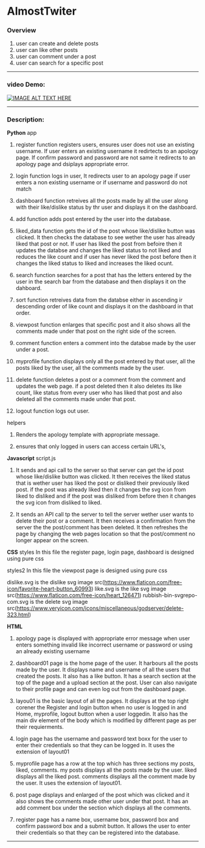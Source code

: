 # AlmostTwiter
### Overview

1. user can create and delete posts
2. user can like other posts
3. user can comment under a post
4. user can search for a specific post
___

### video Demo:

[![IMAGE ALT TEXT HERE](http://img.youtube.com/vi/1spL6MmuygQ/0.jpg)](http://www.youtube.com/watch?v=1spL6MmuygQ)
___

### Description:

**Python**
app
1.  register function registers users,
    ensures user does not use an existing username. If user enters an existing username
    it redirtects to an apology page. If confirm password and password are not same
    it redirects to an apology page and dsiplays appropriate error.

2.  login function logs in user,
    It redirects user to an apology page if user enters a non existing username or
    if username and password do not match

3.  dashboard function retreives all the posts made by all the user along with
    their like/dislike status by thr user
    and displays it on the dashboard.

4.  add function adds post entered by the user into the database.

5.  liked_data function gets the id of the post whose like/dislike button was clicked.
    It then checks the database to see wether the user has already liked that post or not.
    If user has liked the post from befoire then it updates the databse and changes the liked
    status to not liked and reduces the like count
    and if user has never liked the post before then it changes the liked status to liked and increases the liked ocunt.

6.  search function searches for a post that has the letters entered by the user in the search bar
    from the database and then displays it on the dahboard.

7.  sort function retreives data from the databse either in ascending ir descending order
    of like count and displays it on the dashboard in that order.

8.  viewpost function enlarges that specific post and it also shows all the comments
    made under that post on the right side of the screen.

9.  comment function enters a comment into the databse made by the user under a post.

10. myprofile function displays only all the post entered by that user,
    all the posts liked by the user,
    all the comments made by the user.

11. delete function deletes a post or a comment from the comment and updates the web page.
    if a post deleted then it also deletes its like count, like status from every user who
    has liked that post and also deleted all the comments made under that post.

12. logout function logs out user.

helpers

1. Renders the apology template with appropriate message.

2. ensures that only logged in users can access certain URL's,


**Javascript**
script.js
1. It sends and api call to the server so that server can get the id post whose like/dislike
    button was clicked. It then receives the liked status that is wether user has liked the post
    or disliked their previously liked post.
    if the post was already liked then it changes the svg icon from liked to disliked
    and if the post was disliked from before then it changes the svg icon from disliked to liked.

2. It sends an API call tp the server to tell the server wether user wants to delete
    their post or a comment. It then receives a confirmation from the server the the post/comment has been deleted.
    It then refreshes the page by changing the web pages location so that the post/comment no longer appear on the screen.


**CSS**
styles
In this file the register page, login page, dashboard is designed using pure css

styles2
In this file the viewpost page is designed using pure css


dislike.svg is the dislike svg image src(https://www.flaticon.com/free-icon/favorite-heart-button_60993)
like.svg is the like svg image src(https://www.flaticon.com/free-icon/heart_126471)
rubbish-bin-svgrepo-com.svg is the delete svg image src(https://www.veryicon.com/icons/miscellaneous/godserver/delete-323.html)




**HTML**

1.  apology page is displayed with appropriate error message when user enters something invalid
    like incorrect username or password or using an already existing username


2.  dashboard01 page is the home page of the user. It harbours all the posts made by the user.
    It displays name and username of all the users that created the posts. It also has a like button.
    It has a search section at the top of the page and a upload section at the post.
    User can also navigate to their profile page and can even log out from the dashboard page.

3.  layou01 is the basic layout of all the pages. It displays at the top right corener
    the Register and login button when no user is logged in and Home, myprofile, logout 
    button when a user loggedin.
    It also has the main div element of the body which is modified by different page as per their requierments.

4.  login page has the username and password text boxx for the user to enter their credentials 
    so that they can be logged in. It uses the extension of layout01

5.  myprofile page has a row at the top which has three sections my posts, liked, comments.
    my posts displays all the posts made by the user.
    liked displays all the liked post.
    comments displays all the comment made by the user. It uses the extension of layout01.

6.  post page displays and enlarged of the post which was clicked and it also
    shows the comments made other user under that post.
    It has an add comment box under the section which displays all the comments.

7.  register page has a name box, username box, password box and confirm password box 
    and a submit button. It allows the user to enter their credentials so that they can 
    be registered into the database.



    
___